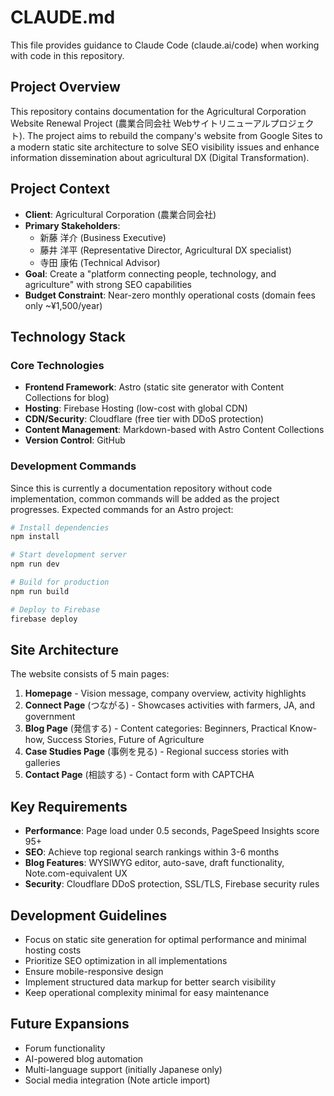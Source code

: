 # CLAUDE.md

This file provides guidance to Claude Code (claude.ai/code) when working with code in this repository.

## Project Overview

This repository contains documentation for the Agricultural Corporation Website Renewal Project (農業合同会社 Webサイトリニューアルプロジェクト). The project aims to rebuild the company's website from Google Sites to a modern static site architecture to solve SEO visibility issues and enhance information dissemination about agricultural DX (Digital Transformation).

## Project Context

- **Client**: Agricultural Corporation (農業合同会社)
- **Primary Stakeholders**: 
  - 新藤 洋介 (Business Executive)
  - 藤井 洋平 (Representative Director, Agricultural DX specialist)
  - 寺田 康佑 (Technical Advisor)
- **Goal**: Create a "platform connecting people, technology, and agriculture" with strong SEO capabilities
- **Budget Constraint**: Near-zero monthly operational costs (domain fees only ~¥1,500/year)

## Technology Stack

### Core Technologies
- **Frontend Framework**: Astro (static site generator with Content Collections for blog)
- **Hosting**: Firebase Hosting (low-cost with global CDN)
- **CDN/Security**: Cloudflare (free tier with DDoS protection)
- **Content Management**: Markdown-based with Astro Content Collections
- **Version Control**: GitHub

### Development Commands

Since this is currently a documentation repository without code implementation, common commands will be added as the project progresses. Expected commands for an Astro project:

```bash
# Install dependencies
npm install

# Start development server
npm run dev

# Build for production
npm run build

# Deploy to Firebase
firebase deploy
```

## Site Architecture

The website consists of 5 main pages:
1. **Homepage** - Vision message, company overview, activity highlights
2. **Connect Page** (つながる) - Showcases activities with farmers, JA, and government
3. **Blog Page** (発信する) - Content categories: Beginners, Practical Know-how, Success Stories, Future of Agriculture
4. **Case Studies Page** (事例を見る) - Regional success stories with galleries
5. **Contact Page** (相談する) - Contact form with CAPTCHA

## Key Requirements

- **Performance**: Page load under 0.5 seconds, PageSpeed Insights score 95+
- **SEO**: Achieve top regional search rankings within 3-6 months
- **Blog Features**: WYSIWYG editor, auto-save, draft functionality, Note.com-equivalent UX
- **Security**: Cloudflare DDoS protection, SSL/TLS, Firebase security rules

## Development Guidelines

- Focus on static site generation for optimal performance and minimal hosting costs
- Prioritize SEO optimization in all implementations
- Ensure mobile-responsive design
- Implement structured data markup for better search visibility
- Keep operational complexity minimal for easy maintenance

## Future Expansions

- Forum functionality
- AI-powered blog automation
- Multi-language support (initially Japanese only)
- Social media integration (Note article import)
